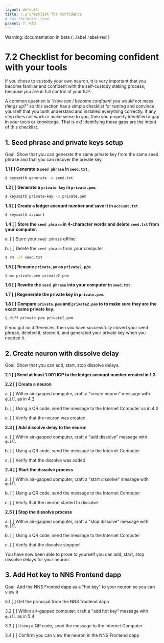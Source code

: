 ```yaml
---
layout: default
title: 7.2 Checklist for confidence
# has_children: true
parent: 7. FAQ
---
```

Warning: documentation in beta
{: .label .label-red }

# 7.2 Checklist for becoming confident with your tools

If you chose to custody your own neuron, tt is very important that you become familiar and confident with the self-custody staking process, because you are in full control of your ICP.

A common question is *"How can I become confident you would not mess things up?"* so this section has a simple checklist for testing and convince yourself that you both understand and installed everything correctly. If any step does not work or make sense to you, then you properly identified a gap in your tools or knowledge. That is ok! Identifying those gaps are the intent of this checklist.

## 1. Seed phrase and private keys setup

Goal: Show that you can generate the same private key from the same seed phrase and that you can recover the private key.

**1.1 [ ] Generate a `seed phrase` in `seed.txt`.**

```bash
$ keysmith generate -o seed.txt
```

**1.2 [ ] Generate a `private key` in `private.pem`.**

```bash
$ keysmith private-key -o private.pem
```

**1.3 [ ] Create a ledger account number and save it in `account.txt`**

```bash
$ keysmith account
```

**1.4 [ ] Store the `seed phrase` in 4-character words and delete `seed.txt` from your computer.**

a. [ ] Store your `seed phrase` offline

b. [ ] Delete the `seed phrase` from your computer

```bash
$ rm -vf seed.txt
```

**1.5 [ ] Rename `private.pm` as `private2.p2m`.**

```bash
$ mv private.pem private2.pem
```

**1.6 [ ] Rewrite the `seed phrase` into your computer in `seed.txt`.**

**1.7 [ ] Regenerate the private key in `private.pem`.**

**1.8 [ ] Compare `private.pem` and `private2.pem` to to make sure they are the exact same private key.**

```bash
$ diff private.pem private2.pem
```

if you got no differences, then you have  successfully moved your seed phrase, deleted it, stored it, and generated your private key when you needed it.

## 2. Create neuron with dissolve delay

Goal: Show that you can add, start, stop dissolve delays.

**2.1 [ ] Send at least 1.001 ICP to the ledger account number created in 1.3**

**2.2 [ ] Create a neuron**

a. [ ] Within air-gapped computer, craft a "create neuron" message with `quill` as in 4.2

b. [ ] Using a QR code, send the message to the Internet Computer as in 4.2

c. [ ] Verify that the neuron was created

**2.3 [ ] Add dissolve delay to the neuron**

a. [ ] Within air-gapped computer, craft a "add dissolve" message with `quill` 

b. [ ] Using a QR code, send the message to the Internet Computer

c. [ ] Verify that the dissolve was added

**2.4 [ ] Start the dissolve process**

a. [ ] Within air-gapped computer, craft a "start dissolve" message with `quill` 

b. [ ] Using a QR code, send the message to the Internet Computer

c. [ ] Verify that the neuron started to dissolve

**2.5 [ ] Stop the dissolve process**

a. [ ] Within air-gapped computer, craft a "stop dissolve" message with `quill` 

b. [ ] Using a QR code, send the message to the Internet Computer

c. [ ] Verify that the dissolve stopped

You have now been able to prove to yourself you can add, start, stop dissolve delays for your neuron. 

## 3. Add Hot key to NNS Frontend dapp

Goal: Add the NNS Fronted dapp as a "hot key" to your neuron so you can view it

3.1 [ ] Get the principal from the NNS frontend dapp

3.2 [ ] Within air-gapped computer, craft a "add hot key" message with `quill` as in 5.4

3.3 [ ] Using a QR code, send the message to the Internet Computer

3.4 [ ] Confirm you can view the neuron in the NNS Frontend dapp    
